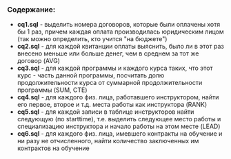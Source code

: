 ### Содержание:
* **cq1.sql** - выделить номера договоров, которые были оплачены хотя бы 1 раз, причем каждая оплата производилась юридическим лицом (так можно определить, кто учится "на бюджете") 
* **cq2.sql** - для каждой квитанции оплаты выяснить, было ли в этот раз внесено меньше или больше денег, чем в среднем за тот же договор (AVG)
* **cq3.sql** - для каждой программы и каждого курса таких, что этот курс - часть данной программы, посчитать долю продолжительности курса от суммарной продолжительности программы (SUM, CTE)
* **cq4.sql** - для каждого физ. лица, работавшего инструктором, найти его первое, второе и т.д. места работы как инструктора (RANK) 
* **cq5.sql** - для каждой записи в таблице инструкторов найти следующую (по starttime), т.е. выделить следующее место работы и специализацию инструктора и начало работы на этом месте (LEAD)
* **cq6.sql** - для каждого физ. лица, имевшего контракты на обучение и ни разу не отчисленного, найти количество заключенных им контрактов на обучение

